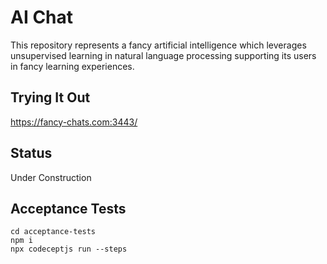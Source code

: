 # AI Chat

This repository represents a fancy artificial intelligence which leverages unsupervised learning in natural language processing supporting its users in fancy learning experiences.


## Trying It Out
https://fancy-chats.com:3443/


## Status
Under Construction


## Acceptance Tests
```
cd acceptance-tests
npm i
npx codeceptjs run --steps
```
